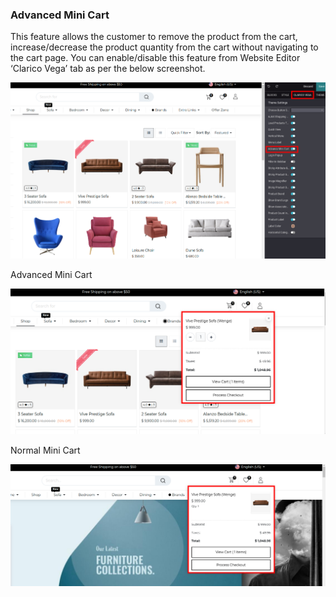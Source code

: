 
### Advanced Mini Cart



This feature allows the customer to remove the product from the cart, increase/decrease the product quantity from the cart without navigating to the cart page. You can enable/disable this feature from Website Editor ‘Clarico Vega’ tab as per the below screenshot.


![](./images/22-1.png)


Advanced Mini Cart


![](./images/22-2.png)


Normal Mini Cart


![](./images/22-3.png)


 


 



